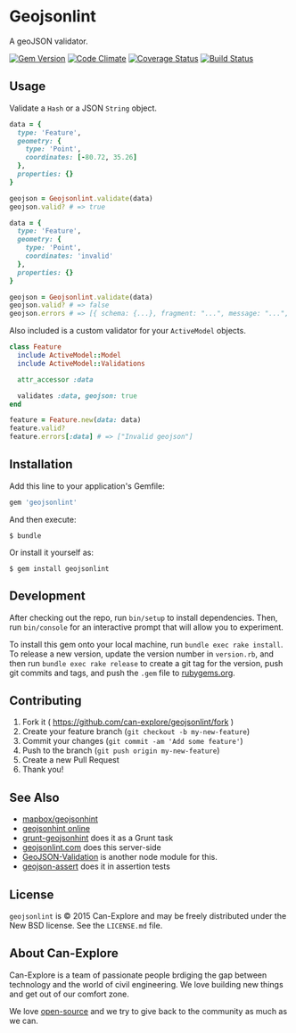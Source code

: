 # Geojsonlint

A geoJSON validator.

[![Gem Version](https://badge.fury.io/rb/geojsonlint.png)](http://badge.fury.io/rb/geojsonlint)
[![Code Climate](https://codeclimate.com/github/can-explore/geojsonlint/badges/gpa.svg)](https://codeclimate.com/github/can-explore/geojsonlint)
[![Coverage Status](https://coveralls.io/repos/can-explore/geojsonlint/badge.svg)](https://coveralls.io/r/can-explore/geojsonlint)
[![Build Status](https://travis-ci.org/can-explore/geojsonlint.png)](https://travis-ci.org/can-explore/geojsonlint)

## Usage

Validate a `Hash` or a JSON `String` object.

```ruby
data = {
  type: 'Feature',
  geometry: {
    type: 'Point',
    coordinates: [-80.72, 35.26]
  },
  properties: {}
}

geojson = Geojsonlint.validate(data)
geojson.valid? # => true

data = {
  type: 'Feature',
  geometry: {
    type: 'Point',
    coordinates: 'invalid'
  },
  properties: {}
}

geojson = Geojsonlint.validate(data)
geojson.valid? # => false
geojson.errors # => [{ schema: {...}, fragment: "...", message: "...", failed_attribute: "...", errors: [...] }]
```

Also included is a custom validator for your `ActiveModel` objects.

```ruby
class Feature
  include ActiveModel::Model
  include ActiveModel::Validations

  attr_accessor :data

  validates :data, geojson: true
end

feature = Feature.new(data: data)
feature.valid?
feature.errors[:data] # => ["Invalid geojson"]
```

## Installation

Add this line to your application's Gemfile:

```ruby
gem 'geojsonlint'
```

And then execute:

    $ bundle

Or install it yourself as:

    $ gem install geojsonlint

## Development

After checking out the repo, run `bin/setup` to install dependencies. Then, run `bin/console` for an interactive prompt that will allow you to experiment.

To install this gem onto your local machine, run `bundle exec rake install`. To release a new version, update the version number in `version.rb`, and then run `bundle exec rake release` to create a git tag for the version, push git commits and tags, and push the `.gem` file to [rubygems.org](https://rubygems.org).

## Contributing

1. Fork it ( https://github.com/can-explore/geojsonlint/fork )
2. Create your feature branch (`git checkout -b my-new-feature`)
3. Commit your changes (`git commit -am 'Add some feature'`)
4. Push to the branch (`git push origin my-new-feature`)
5. Create a new Pull Request
6. Thank you!

## See Also

* [mapbox/geojsonhint](https://github.com/mapbox/geojsonhint)
* [geojsonhint online](https://www.mapbox.com/geojsonhint/)
* [grunt-geojsonhint](https://github.com/jieter/grunt-geojsonhint) does it as a Grunt task
* [geojsonlint.com](http://geojsonlint.com/) does this server-side
* [GeoJSON-Validation](https://github.com/craveprogramminginc/GeoJSON-Validation) is another node module for this.
* [geojson-assert](https://github.com/calvinmetcalf/geojson-assert) does it in assertion tests

## License

`geojsonlint` is © 2015 Can-Explore and may be freely distributed under the New BSD license. See the `LICENSE.md` file.

## About Can-Explore

Can-Explore is a team of passionate people brdiging the gap between technology and the world of civil engineering. We love building new things and get out of our comfort zone.

We love [open-source](https://github.com/can-explore) and we try to give back to the community as much as we can.
